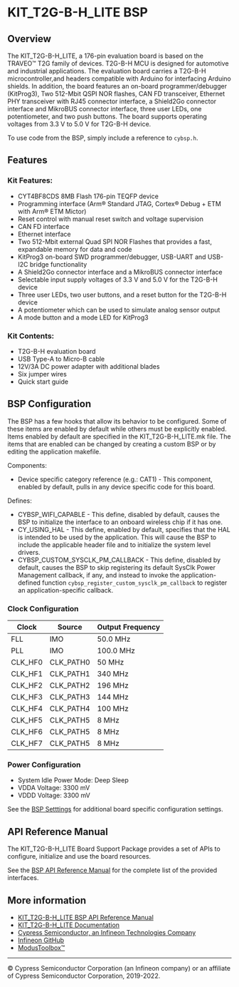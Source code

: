 # KIT_T2G-B-H_LITE BSP

## Overview

The KIT_T2G-B-H_LITE, a 176-pin evaluation board is based on the TRAVEO™ T2G family of devices. T2G-B-H MCU is designed for  automotive and industrial applications. The evaluation board carries a T2G-B-H microcontroller,and headers compatible with Arduino for interfacing Arduino shields. In addition, the board features an on-board programmer/debugger (KitProg3),  Two 512-Mbit QSPI NOR flashes, CAN FD transceiver, Ethernet PHY transceiver with RJ45 connector interface,  a Shield2Go connector interface and MikroBUS connector interface, three user LEDs, one potentiometer, and two push buttons.  The board supports operating voltages from 3.3 V to 5.0 V for T2G-B-H device.



To use code from the BSP, simply include a reference to `cybsp.h`.

## Features

### Kit Features:

* CYT4BF8CDS 8MB Flash 176-pin TEQFP device
* Programming interface (Arm® Standard JTAG, Cortex® Debug + ETM with Arm® ETM Mictor)
* Reset control with manual reset switch and voltage supervision
* CAN FD interface
* Ethernet interface
* Two 512-Mbit external Quad SPI NOR Flashes that provides a fast, expandable memory for data and code
* KitProg3 on-board SWD programmer/debugger, USB-UART and USB-I2C bridge functionality
* A Shield2Go connector interface and a MikroBUS connector interface
* Selectable input supply voltages of 3.3 V and 5.0 V for the T2G-B-H device
* Three user LEDs, two user buttons, and a reset button for the T2G-B-H device
* A potentiometer which can be used to simulate analog sensor output
* A mode button and a mode LED for KitProg3

### Kit Contents:

* T2G-B-H evaluation board
* USB Type-A to Micro-B cable
* 12V/3A DC power adapter with additional blades
* Six jumper wires
* Quick start guide

## BSP Configuration

The BSP has a few hooks that allow its behavior to be configured. Some of these items are enabled by default while others must be explicitly enabled. Items enabled by default are specified in the KIT_T2G-B-H_LITE.mk file. The items that are enabled can be changed by creating a custom BSP or by editing the application makefile.

Components:
* Device specific category reference (e.g.: CAT1) - This component, enabled by default, pulls in any device specific code for this board.

Defines:
* CYBSP_WIFI_CAPABLE - This define, disabled by default, causes the BSP to initialize the interface to an onboard wireless chip if it has one.
* CY_USING_HAL - This define, enabled by default, specifies that the HAL is intended to be used by the application. This will cause the BSP to include the applicable header file and to initialize the system level drivers.
* CYBSP_CUSTOM_SYSCLK_PM_CALLBACK - This define, disabled by default, causes the BSP to skip registering its default SysClk Power Management callback, if any, and instead to invoke the application-defined function `cybsp_register_custom_sysclk_pm_callback` to register an application-specific callback.

### Clock Configuration

| Clock    | Source    | Output Frequency |
|----------|-----------|------------------|
| FLL      | IMO       | 50.0 MHz         |
| PLL      | IMO       | 100.0 MHz        |
| CLK_HF0  | CLK_PATH0 | 50 MHz           |
| CLK_HF1  | CLK_PATH1 | 340 MHz          |
| CLK_HF2  | CLK_PATH2 | 196 MHz          |
| CLK_HF3  | CLK_PATH3 | 144 MHz          |
| CLK_HF4  | CLK_PATH4 | 100 MHz          |
| CLK_HF5  | CLK_PATH5 | 8 MHz            |
| CLK_HF6  | CLK_PATH5 | 8 MHz            |
| CLK_HF7  | CLK_PATH5 | 8 MHz            |

### Power Configuration

* System Idle Power Mode: Deep Sleep
* VDDA Voltage: 3300 mV
* VDDD Voltage: 3300 mV

See the [BSP Setttings][settings] for additional board specific configuration settings.

## API Reference Manual

The KIT_T2G-B-H_LITE Board Support Package provides a set of APIs to configure, initialize and use the board resources.

See the [BSP API Reference Manual][api] for the complete list of the provided interfaces.

## More information
* [KIT_T2G-B-H_LITE BSP API Reference Manual][api]
* [KIT_T2G-B-H_LITE Documentation](https://www.infineon.com/cms/en/product/evaluation-boards/kit_t2g-b-h_lite/)
* [Cypress Semiconductor, an Infineon Technologies Company](http://www.cypress.com)
* [Infineon GitHub](https://github.com/infineon)
* [ModusToolbox™](https://www.cypress.com/products/modustoolbox-software-environment)

[api]: https://infineon.github.io/TARGET_KIT_T2G-B-H_LITE/html/modules.html
[settings]: https://infineon.github.io/TARGET_KIT_T2G-B-H_LITE/html/md_bsp_settings.html

---
© Cypress Semiconductor Corporation (an Infineon company) or an affiliate of Cypress Semiconductor Corporation, 2019-2022.